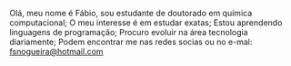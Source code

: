 Olá, meu nome é Fábio, sou estudante de doutorado em química computacional;
O meu interesse é em estudar exatas;
Estou aprendendo linguagens de programação;
Procuro evoluir na área tecnologia diariamente;
Podem encontrar me nas redes socias ou no e-mal: fsnogueira@hotmail.com


